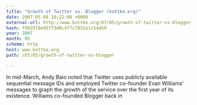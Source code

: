 ```yaml
---
title: "Growth of Twitter vs. Blogger (kottke.org)"
date: 2007-05-08 16:22:00 +0000
external-url: http://www.kottke.org/07/05/growth-of-twitter-vs-blogger
hash: f992978e957f3d0c4f7c7831e1c54db9
year: 2007
month: 05
scheme: http
host: www.kottke.org
path: /07/05/growth-of-twitter-vs-blogger

---
```


In mid-March, Andy Baio noted that Twitter uses publicly available sequential message IDs and employed Twitter co-founder Evan Williams' messages to graph the growth of the service over the first year of its existence. Williams co-founded Blogger back in
